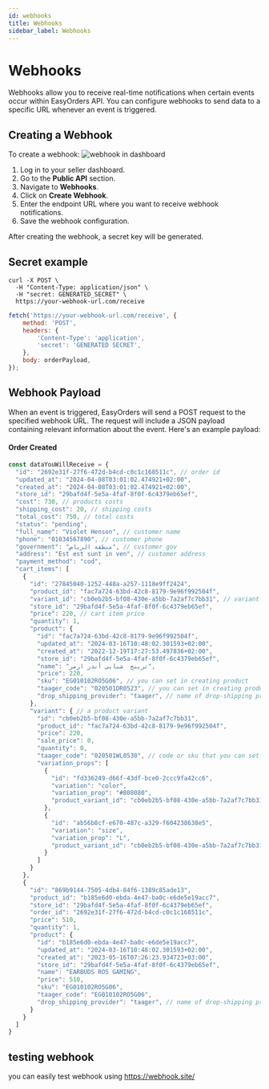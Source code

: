 ```yaml
---
id: webhooks
title: Webhooks
sidebar_label: Webhooks
---
```


# Webhooks

Webhooks allow you to receive real-time notifications when certain events occur within EasyOrders API. You can configure webhooks to send data to a specific URL whenever an event is triggered.

## Creating a Webhook

To create a webhook:
![webhook in dashboard](/img/webhook.png)


1. Log in to your seller dashboard.
2. Go to the **Public API** section.
3. Navigate to **Webhooks**.
4. Click on **Create Webhook**.
5. Enter the endpoint URL where you want to receive webhook notifications.
6. Save the webhook configuration.

After creating the webhook, a secret key will be generated.

## Secret example
```curl
curl -X POST \
  -H "Content-Type: application/json" \
  -H "secret: GENERATED_SECRET" \
  https://your-webhook-url.com/receive
```
```javascript
fetch('https://your-webhook-url.com/receive', {
    method: 'POST',
    headers: {
        'Content-Type': 'application',
        'secret': 'GENERATED SECRET',
    },
    body: orderPayload,
});

```

## Webhook Payload

When an event is triggered, EasyOrders will send a POST request to the specified webhook URL. The request will include a JSON payload containing relevant information about the event. Here's an example payload:
#### Order Created
```js
const dataYouWillReceive = {
  "id": "2692e31f-27f6-472d-b4cd-c0c1c168511c", // order id
  "updated_at": "2024-04-08T03:01:02.474921+02:00",
  "created_at": "2024-04-08T03:01:02.474921+02:00",
  "store_id": "29bafd4f-5e5a-4faf-8f0f-6c4379eb65ef",
  "cost": 730, // products costs
  "shipping_cost": 20, // shipping costs
  "total_cost": 750, // total costs
  "status": "pending",
  "full_name": "Violet Henson", // customer name
  "phone": "01034567890", // customer phone
  "government": "منطقة الرياض", // customer gov
  "address": "Est est sunt in ven", // customer address
  "payment_method": "cod",
  "cart_items": [
    {
      "id": "27845040-1252-448a-a257-1118e9ff2424",
      "product_id": "fac7a724-63bd-42c8-8179-9e96f992504f",
      "variant_id": "cb0eb2b5-bf08-430e-a5bb-7a2af7c7bb31", // variant id and could be undefined if product has no variants
      "store_id": "29bafd4f-5e5a-4faf-8f0f-6c4379eb65ef",
      "price": 220, // cart item price
      "quantity": 1,
      "product": {
        "id": "fac7a724-63bd-42c8-8179-9e96f992504f",
        "updated_at": "2024-03-16T10:48:02.301593+02:00",
        "created_at": "2022-12-19T17:27:53.497836+02:00",
        "store_id": "29bafd4f-5e5a-4faf-8f0f-6c4379eb65ef",
        "name": "ترينج  شبابي أندر ارمر",
        "price": 220,
        "sku": "EG010102RO5G06", // you can set in creating product
        "taager_code": "020501DR0523", // you can set in creating product
        "drop_shipping_provider": "taager", // name of drop-shipping provider that you can set while creating a product
      },
      "variant": { // a product variant 
        "id": "cb0eb2b5-bf08-430e-a5bb-7a2af7c7bb31",
        "product_id": "fac7a724-63bd-42c8-8179-9e96f992504f",
        "price": 220,
        "sale_price": 0,
        "quantity": 0,
        "taager_code": "020501WL0530", // code or sku that you can set in product variant while creating product
        "variation_props": [
          {
            "id": "fd336249-d66f-43df-bce0-2ccc9fa42cc6",
            "variation": "color",
            "variation_prop": "#808080",
            "product_variant_id": "cb0eb2b5-bf08-430e-a5bb-7a2af7c7bb31"
          },
          {
            "id": "ab56b8cf-e670-487c-a329-f604238638e5",
            "variation": "size",
            "variation_prop": "L",
            "product_variant_id": "cb0eb2b5-bf08-430e-a5bb-7a2af7c7bb31"
          }
        ]
      }
    },
    {
      "id": "869b9144-7505-4db4-84f6-1389c85ade13",
      "product_id": "b185e6d0-ebda-4e47-ba0c-e6de5e19acc7",
      "store_id": "29bafd4f-5e5a-4faf-8f0f-6c4379eb65ef",
      "order_id": "2692e31f-27f6-472d-b4cd-c0c1c168511c",
      "price": 510,
      "quantity": 1,
      "product": {
        "id": "b185e6d0-ebda-4e47-ba0c-e6de5e19acc7",
        "updated_at": "2024-03-16T10:48:02.301593+02:00",
        "created_at": "2023-05-16T07:26:23.934723+03:00",
        "store_id": "29bafd4f-5e5a-4faf-8f0f-6c4379eb65ef",
        "name": "EARBUDS RO5 GAMING",
        "price": 510,
        "sku": "EG010102RO5G06",
        "taager_code": "EG010102RO5G06",
        "drop_shipping_provider": "taager", // name of drop-shipping provider that you can set while creating a product
      }
    }
  ]
}
```

## testing webhook
you can easily test webhook using https://webhook.site/

